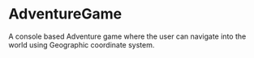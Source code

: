 # AdventureGame
A console based Adventure game where the user can navigate into the world using Geographic coordinate system.
